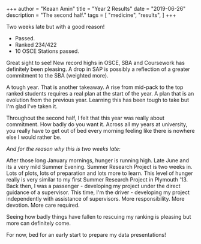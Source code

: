 +++
author = "Keaan Amin"
title = "Year 2 Results"
date = "2019-06-26"
description = "The second half."
tags = [
    "medicine",
    "results",
]
+++

Two weeks late but with a good reason!

- Passed.
- Ranked 234/422
- 10 OSCE Stations passed.


<!--more-->

Great sight to see! New record highs in OSCE, SBA and Coursework has definitely been pleasing. A drop in SAP is possibly a reflection of a greater commitment to the SBA (weighted more).

A tough year. That is another takeaway. A rise from mid-pack to the top ranked students requires a real plan at the start of the year. A plan that is an evolution from the previous year. Learning this has been tough to take but I'm glad I've taken it.

Throughout the second half, I felt that this year was really about commitment. How badly do you want it. Across all my years at university, you really have to get out of bed every morning feeling like there is nowhere else I would rather be.

*And for the reason why this is two weeks late:*

After those long January mornings, hunger is running high. Late June and its a very mild Summer Evening. Summer Research Project is two weeks in. Lots of plots, lots of preparation and lots more to learn. This level of hunger really is very similar to my first Summer Research Project in Plymouth '13. Back then, I was a passenger - developing my project under the direct guidance of a supervisor. This time, I'm the driver - developing my project independently with assistance of supervisors. More responsibility. More devotion. More care required.

Seeing how badly things have fallen to rescuing my ranking is pleasing but more can definitely come.

For now, bed for an early start to prepare my data presentations!